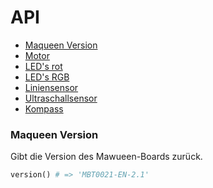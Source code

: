 # API

- [Maqueen Version](#mawueen-version)
- [Motor](./motor.md)
- [LED's rot](./led-red.md)
- [LED's RGB](./led-rgb.md)
- [Liniensensor](./line-tracking.md)
- [Ultraschallsensor](./ultrasonic.md)
- [Kompass](./compass.md)

### Maqueen Version
Gibt die Version des Mawueen-Boards zurück.

```py
version() # => 'MBT0021-EN-2.1'
```